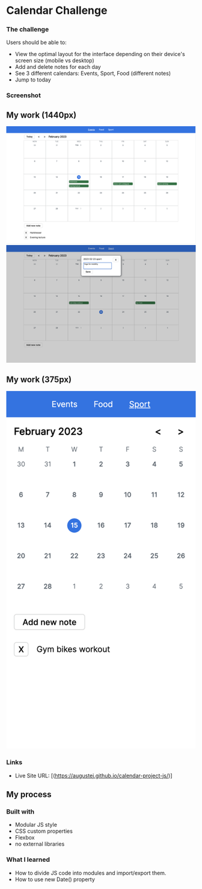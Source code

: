 # Calendar Challenge

### The challenge
Users should be able to:

- View the optimal layout for the interface depending on their device's screen size (mobile vs desktop)
- Add and delete notes for each day
- See 3 different calendars: Events, Sport, Food (different notes)
- Jump to today

### Screenshot 
## My work (1440px)

![](/images/Screenshot1.jpg)
![](/images/Screenshot2.jpg)


## My work (375px)

![](/images/Screenshot3.jpg)



### Links

- Live Site URL: [(https://augustej.github.io/calendar-project-js/)]

## My process

### Built with

- Modular JS style
- CSS custom properties
- Flexbox
- no external libraries

### What I learned

- How to divide JS code into modules and import/export them.
- How to use new Date() property
